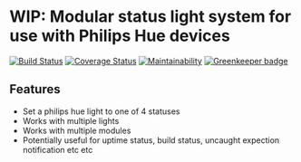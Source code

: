 # WIP: Modular status light system for use with Philips Hue devices

[![Build Status](https://travis-ci.org/APCOvernight/huestatus.svg?branch=master)](https://travis-ci.org/APCOvernight/huestatus) [![Coverage Status](https://coveralls.io/repos/github/APCOvernight/huestatus/badge.svg?branch=master)](https://coveralls.io/github/APCOvernight/huestatus?branch=master) [![Maintainability](https://api.codeclimate.com/v1/badges/9768e1b25b12358a4c07/maintainability)](https://codeclimate.com/github/APCOvernight/huestatus/maintainability) 
[![Greenkeeper badge](https://badges.greenkeeper.io/APCOvernight/huestatus.svg)](https://greenkeeper.io/)

## Features
- Set a philips hue light to one of 4 statuses
- Works with multiple lights
- Works with multiple modules
- Potentially useful for uptime status, build status, uncaught expection notification etc etc
